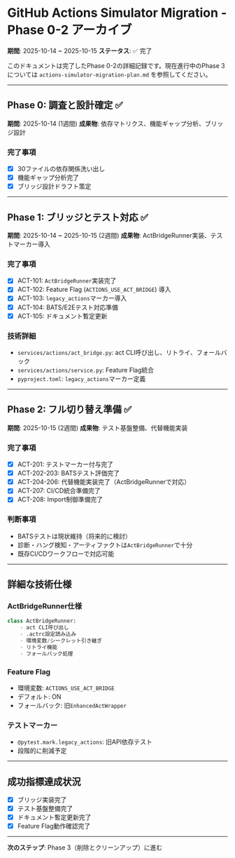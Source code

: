 # GitHub Actions Simulator Migration - Phase 0-2 アーカイブ

**期間**: 2025-10-14 ~ 2025-10-15
**ステータス**: ✅ 完了

このドキュメントは完了したPhase 0-2の詳細記録です。現在進行中のPhase 3については `actions-simulator-migration-plan.md` を参照してください。

---

## Phase 0: 調査と設計確定 ✅

**期間**: 2025-10-14 (1週間)
**成果物**: 依存マトリクス、機能ギャップ分析、ブリッジ設計

### 完了事項
- [x] 30ファイルの依存関係洗い出し
- [x] 機能ギャップ分析完了
- [x] ブリッジ設計ドラフト策定

---

## Phase 1: ブリッジとテスト対応 ✅

**期間**: 2025-10-14 ~ 2025-10-15 (2週間)
**成果物**: ActBridgeRunner実装、テストマーカー導入

### 完了事項
- [x] ACT-101: `ActBridgeRunner`実装完了
- [x] ACT-102: Feature Flag (`ACTIONS_USE_ACT_BRIDGE`) 導入
- [x] ACT-103: `legacy_actions`マーカー導入
- [x] ACT-104: BATS/E2Eテスト対応準備
- [x] ACT-105: ドキュメント暫定更新

### 技術詳細
- `services/actions/act_bridge.py`: act CLI呼び出し、リトライ、フォールバック
- `services/actions/service.py`: Feature Flag統合
- `pyproject.toml`: `legacy_actions`マーカー定義

---

## Phase 2: フル切り替え準備 ✅

**期間**: 2025-10-15 (2週間)
**成果物**: テスト基盤整備、代替機能実装

### 完了事項
- [x] ACT-201: テストマーカー付与完了
- [x] ACT-202-203: BATSテスト評価完了
- [x] ACT-204-206: 代替機能実装完了（ActBridgeRunnerで対応）
- [x] ACT-207: CI/CD統合準備完了
- [x] ACT-208: Import制御準備完了

### 判断事項
- BATSテストは現状維持（将来的に検討）
- 診断・ハング検知・アーティファクトは`ActBridgeRunner`で十分
- 既存CI/CDワークフローで対応可能

---

## 詳細な技術仕様

### ActBridgeRunner仕様
```python
class ActBridgeRunner:
    - act CLI呼び出し
    - .actrc設定読み込み
    - 環境変数/シークレット引き継ぎ
    - リトライ機能
    - フォールバック処理
```

### Feature Flag
- 環境変数: `ACTIONS_USE_ACT_BRIDGE`
- デフォルト: ON
- フォールバック: 旧`EnhancedActWrapper`

### テストマーカー
- `@pytest.mark.legacy_actions`: 旧API依存テスト
- 段階的に削減予定

---

## 成功指標達成状況

- [x] ブリッジ実装完了
- [x] テスト基盤整備完了
- [x] ドキュメント暫定更新完了
- [x] Feature Flag動作確認完了

---

**次のステップ**: Phase 3（削除とクリーンアップ）に進む
